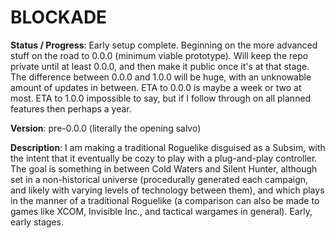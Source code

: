 # BLOCKADE 

**Status / Progress**: Early setup complete. Beginning on the more advanced stuff on the road to 0.0.0 (minimum viable prototype). Will keep the repo private until at least 0.0.0, and then make it public once it's at that stage. The difference between 0.0.0 and 1.0.0 will be huge, with an unknowable amount of updates in between. ETA to 0.0.0 is maybe a week or two at most. ETA to 1.0.0 impossible to say, but if I follow through on all planned features then perhaps a year.

**Version**: pre-0.0.0 (literally the opening salvo)

**Description**: I am making a traditional Roguelike disguised as a Subsim, with the intent that it eventually be cozy to play with a plug-and-play controller. The goal is something in between Cold Waters and Silent Hunter, although set in a non-historical universe (procedurally generated each campaign, and likely with varying levels of technology between them), and which plays in the manner of a traditional Roguelike (a comparison can also be made to games like XCOM, Invisible Inc., and tactical wargames in general). Early, early stages.

